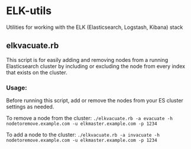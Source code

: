 # ELK-utils
Utilities for working with the ELK (Elasticsearch, Logstash, Kibana) stack

## elkvacuate.rb
This script is for easily adding and removing nodes from a running Elasticsearch cluster by including or excluding the node from every index that exists on the cluster.

### Usage:
Before running this script, add or remove the nodes from your ES cluster settings as needed.

To remove a node from the cluster:
`./elkvacuate.rb -a evacuate -h nodetoremove.example.com -u elkmaster.example.com -p 1234`

To add a node to the cluster:
`./elkvacuate.rb -a invacuate -h nodetoremove.example.com -u elkmaster.example.com -p 1234`
